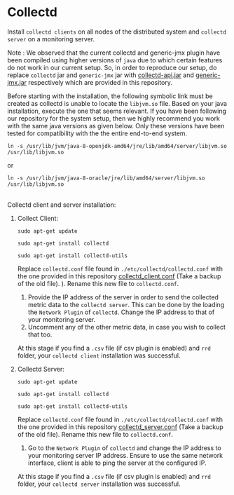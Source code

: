 # Collectd 


Install `collectd clients` on all nodes of the distributed system and `collectd server` on a monitoring server.

Note : We observed that the current collectd and generic-jmx plugin have been compiled using higher versions of `java` due to which certain features do not work in our current setup. So, in order to reproduce our setup, do replace `collectd` jar and `generic-jmx` jar with [collectd-api.jar](https://github.ncsu.edu/pmallya/Anomaly-Prediction-in-Large-Scale-Distributed-Systems/blob/master/Collectd/collectd-api.jar) and [generic-jmx.jar](https://github.ncsu.edu/pmallya/Anomaly-Prediction-in-Large-Scale-Distributed-Systems/blob/master/Collectd/generic-jmx.jar) respectively which are provided in this repository.

Before starting with the installation, the following symbolic link must be created as collectd is unable to locate the `libjvm.so` file. Based on your java installation, execute the one that seems relevant. If you have been following our repository for the system setup, then we highly recommend you work with the same java versions as given below. Only these versions have been tested for compatibility with the the entire end-to-end system.

    ln -s /usr/lib/jvm/java-8-openjdk-amd64/jre/lib/amd64/server/libjvm.so /usr/lib/libjvm.so
or
    
    ln -s /usr/lib/jvm/java-8-oracle/jre/lib/amd64/server/libjvm.so /usr/lib/libjvm.so


<br />Collectd client and server installation:

1. Collect Client:

       sudo apt-get update
    
       sudo apt-get install collectd 

       sudo apt-get install collectd-utils


    Replace `collectd.conf` file found in `./etc/collectd/collectd.conf` with the one provided in this repository [collectd_client.conf](https://github.ncsu.edu/pmallya/Anomaly-Prediction-in-Large-Scale-Distributed-Systems/blob/master/Collectd/collectd_client.conf) (Take a backup of the old file).
). 
Rename this new  file to `collectd.conf`.

    1. Provide the IP address of the server in order to send the collected metric data to the `collectd server`. This can be done by the loading the `Network Plugin` of `collectd`. Change the IP address to that of your monitoring server.
    2. Uncomment any of the other metric data, in case you wish to collect that too.

    
    At this stage if you find a `.csv` file (if csv plugin is enabled) and `rrd` folder, your `collectd client` installation was successful.

2. Collectd Server:

       sudo apt-get update
    
       sudo apt-get install collectd 
    
       sudo apt-get install collectd-utils

    Replace `collectd.conf` file found in `./etc/collectd/collectd.conf` with the one provided in this repository [collectd_server.conf](https://github.ncsu.edu/pmallya/Anomaly-Prediction-in-Large-Scale-Distributed-Systems/blob/master/Collectd/collectd_server.conf) (Take a backup of the old file). 
Rename this new  file to `collectd.conf`.


    1. Go to the `Network Plugin` of `collectd` and change the IP address to your monitoring server IP address. Ensure to use
the same network interface, client is able to ping the server at the configured IP.

    At this stage if you find a `.csv` file (if csv plugin is enabled) and `rrd` folder, your `collectd server` installation was successful.
